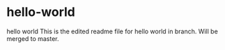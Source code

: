 # hello-world
hello world
This is the edited readme file for hello world in branch. Will be merged to master.
